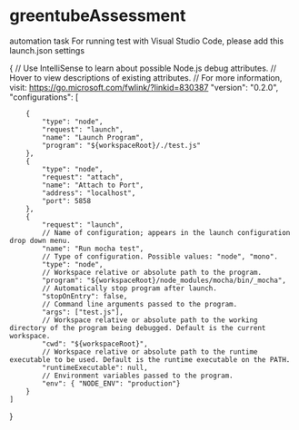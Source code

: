 # greentubeAssessment
automation task 
For running test with Visual Studio Code, please add this launch.json settings

{
    // Use IntelliSense to learn about possible Node.js debug attributes.
    // Hover to view descriptions of existing attributes.
    // For more information, visit: https://go.microsoft.com/fwlink/?linkid=830387
    "version": "0.2.0",
    "configurations": [

        {
            "type": "node",
            "request": "launch",
            "name": "Launch Program",
            "program": "${workspaceRoot}/./test.js"
        },
        {
            "type": "node",
            "request": "attach",
            "name": "Attach to Port",
            "address": "localhost",
            "port": 5858
        },
		{
            "request": "launch",
			// Name of configuration; appears in the launch configuration drop down menu.
			"name": "Run mocha test",
			// Type of configuration. Possible values: "node", "mono".
			"type": "node",
			// Workspace relative or absolute path to the program.
			"program": "${workspaceRoot}/node_modules/mocha/bin/_mocha",
			// Automatically stop program after launch.
			"stopOnEntry": false,
			// Command line arguments passed to the program.
			"args": ["test.js"],
			// Workspace relative or absolute path to the working directory of the program being debugged. Default is the current workspace.
			"cwd": "${workspaceRoot}",
			// Workspace relative or absolute path to the runtime executable to be used. Default is the runtime executable on the PATH.
			"runtimeExecutable": null,
			// Environment variables passed to the program.
			"env": { "NODE_ENV": "production"}
		}
    ]
}
